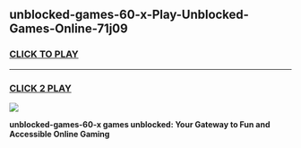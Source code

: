 
## unblocked-games-60-x-Play-Unblocked-Games-Online-71j09
<h3>
<a href="https://premium76.site?title=unblocked-games-60-x&ref=25A">CLICK TO PLAY</a></h3>
<hr>

<h3>
<a href="https://premium76.site?title=unblocked-games-60-x&ref=25A">CLICK 2 PLAY</a>
  
</h3>

<a href="https://premium76.site?title=unblocked-games-60-x&ref=25A"><img src="https://clearcache.store/games.png"></a>


**unblocked-games-60-x games unblocked: Your Gateway to Fun and Accessible Online Gaming**
